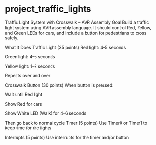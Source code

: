 # project_traffic_lights
Traffic Light System with Crosswalk – AVR Assembly
Goal
Build a traffic light system using AVR assembly language. It should control Red, Yellow, and Green LEDs for cars, and include a button for pedestrians to cross safely.

What It Does
Traffic Light (35 points)
Red light: 4–5 seconds

Green light: 4–5 seconds

Yellow light: 1–2 seconds

Repeats over and over

 Crosswalk Button (30 points)
When button is pressed:

Wait until Red light

Show Red for cars

Show White LED (Walk) for 4–6 seconds

Then go back to normal cycle
 Timer (5 points)
Use Timer0 or Timer1 to keep time for the lights

 Interrupts (5 points)
Use interrupts for the timer and/or button
